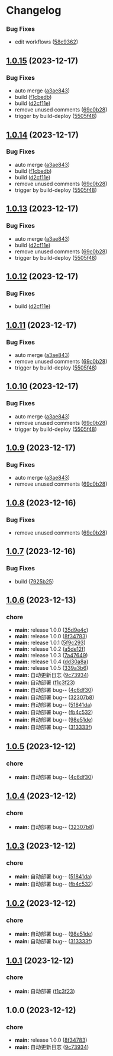# Changelog

### Bug Fixes

- edit workflows ([58c9362](https://github.com/nbtca/blogs/commit/58c9362a6f08c2c557bcc2036b9712817bcb02f5))

## [1.0.15](https://github.com/nbtca/blogs/compare/v1.0.14...v1.0.15) (2023-12-17)


### Bug Fixes

* auto merge ([a3ae843](https://github.com/nbtca/blogs/commit/a3ae8430bb7043600e054d0bda39ae0b6f9165a9))
* build ([f1cbedb](https://github.com/nbtca/blogs/commit/f1cbedbed6d9fe35fa0283ff53b72d88579381ff))
* build ([d2cf11e](https://github.com/nbtca/blogs/commit/d2cf11e523a91aca7b213881ca5c09c8abb80900))
* remove unused comments ([69c0b28](https://github.com/nbtca/blogs/commit/69c0b285da10be4fc748d7e320022d14b6ad66ca))
* trigger by build-deploy ([5505f48](https://github.com/nbtca/blogs/commit/5505f48dc90282b0bf87df8f15ab618ca27d357f))

## [1.0.14](https://github.com/nbtca/blogs/compare/v1.0.13...v1.0.14) (2023-12-17)


### Bug Fixes

* auto merge ([a3ae843](https://github.com/nbtca/blogs/commit/a3ae8430bb7043600e054d0bda39ae0b6f9165a9))
* build ([f1cbedb](https://github.com/nbtca/blogs/commit/f1cbedbed6d9fe35fa0283ff53b72d88579381ff))
* build ([d2cf11e](https://github.com/nbtca/blogs/commit/d2cf11e523a91aca7b213881ca5c09c8abb80900))
* remove unused comments ([69c0b28](https://github.com/nbtca/blogs/commit/69c0b285da10be4fc748d7e320022d14b6ad66ca))
* trigger by build-deploy ([5505f48](https://github.com/nbtca/blogs/commit/5505f48dc90282b0bf87df8f15ab618ca27d357f))

## [1.0.13](https://github.com/nbtca/blogs/compare/v1.0.12...v1.0.13) (2023-12-17)


### Bug Fixes

* auto merge ([a3ae843](https://github.com/nbtca/blogs/commit/a3ae8430bb7043600e054d0bda39ae0b6f9165a9))
* build ([d2cf11e](https://github.com/nbtca/blogs/commit/d2cf11e523a91aca7b213881ca5c09c8abb80900))
* remove unused comments ([69c0b28](https://github.com/nbtca/blogs/commit/69c0b285da10be4fc748d7e320022d14b6ad66ca))
* trigger by build-deploy ([5505f48](https://github.com/nbtca/blogs/commit/5505f48dc90282b0bf87df8f15ab618ca27d357f))

## [1.0.12](https://github.com/nbtca/blogs/compare/v1.0.11...v1.0.12) (2023-12-17)


### Bug Fixes

* build ([d2cf11e](https://github.com/nbtca/blogs/commit/d2cf11e523a91aca7b213881ca5c09c8abb80900))

## [1.0.11](https://github.com/nbtca/blogs/compare/v1.0.10...v1.0.11) (2023-12-17)


### Bug Fixes

* auto merge ([a3ae843](https://github.com/nbtca/blogs/commit/a3ae8430bb7043600e054d0bda39ae0b6f9165a9))
* remove unused comments ([69c0b28](https://github.com/nbtca/blogs/commit/69c0b285da10be4fc748d7e320022d14b6ad66ca))
* trigger by build-deploy ([5505f48](https://github.com/nbtca/blogs/commit/5505f48dc90282b0bf87df8f15ab618ca27d357f))

## [1.0.10](https://github.com/nbtca/blogs/compare/v1.0.9...v1.0.10) (2023-12-17)


### Bug Fixes

* auto merge ([a3ae843](https://github.com/nbtca/blogs/commit/a3ae8430bb7043600e054d0bda39ae0b6f9165a9))
* remove unused comments ([69c0b28](https://github.com/nbtca/blogs/commit/69c0b285da10be4fc748d7e320022d14b6ad66ca))
* trigger by build-deploy ([5505f48](https://github.com/nbtca/blogs/commit/5505f48dc90282b0bf87df8f15ab618ca27d357f))

## [1.0.9](https://github.com/nbtca/blogs/compare/v1.0.8...v1.0.9) (2023-12-17)


### Bug Fixes

* auto merge ([a3ae843](https://github.com/nbtca/blogs/commit/a3ae8430bb7043600e054d0bda39ae0b6f9165a9))
* remove unused comments ([69c0b28](https://github.com/nbtca/blogs/commit/69c0b285da10be4fc748d7e320022d14b6ad66ca))

## [1.0.8](https://github.com/nbtca/blogs/compare/v1.0.7...v1.0.8) (2023-12-16)


### Bug Fixes

* remove unused comments ([69c0b28](https://github.com/nbtca/blogs/commit/69c0b285da10be4fc748d7e320022d14b6ad66ca))

## [1.0.7](https://github.com/nbtca/blogs/compare/v1.0.6...v1.0.7) (2023-12-16)

### Bug Fixes

- build ([7925b25](https://github.com/nbtca/blogs/commit/7925b25d5661d15f1581cdc3eefb28824c9fd4e6))

## [1.0.6](https://github.com/nbtca/blogs/compare/v1.0.5...v1.0.6) (2023-12-13)

### chore

- **main:** release 1.0.0 ([35d9e4c](https://github.com/nbtca/blogs/commit/35d9e4ced4142487cf7e6b520c632a2c67db266c))
- **main:** release 1.0.0 ([8f34783](https://github.com/nbtca/blogs/commit/8f3478364584f03a4268d1fd61955a5b5b747026))
- **main:** release 1.0.1 ([5f9c293](https://github.com/nbtca/blogs/commit/5f9c29359020a47e55299a12bd492e2683e4d103))
- **main:** release 1.0.2 ([a5de12f](https://github.com/nbtca/blogs/commit/a5de12fe8d701415634d8af41657a393c902ef58))
- **main:** release 1.0.3 ([7a47649](https://github.com/nbtca/blogs/commit/7a47649560f073209f1d9d411488444b85e1906d))
- **main:** release 1.0.4 ([dd30a8a](https://github.com/nbtca/blogs/commit/dd30a8a370db4a5b4b281e01343b1e7ff6604255))
- **main:** release 1.0.5 ([339a3b6](https://github.com/nbtca/blogs/commit/339a3b6ce1834e19bd7f173f72b001f668168e4a))
- **main:** 自动更新日志 ([9c73934](https://github.com/nbtca/blogs/commit/9c739345d107c5923fbeeb4edb0e1016961bd343))
- **main:** 自动部署 ([f1c3f23](https://github.com/nbtca/blogs/commit/f1c3f23730007eba1517b9d90adb2cbb1237858c))
- **main:** 自动部署 bug-- ([4c6df30](https://github.com/nbtca/blogs/commit/4c6df30be7d702d541dd4e3ef73e2249264e8155))
- **main:** 自动部署 bug-- ([32307b8](https://github.com/nbtca/blogs/commit/32307b83aa7fc0f7ea97239469242b5b23f78c71))
- **main:** 自动部署 bug-- ([51841da](https://github.com/nbtca/blogs/commit/51841da1721c7d7240a4aabf50542d453b2ed848))
- **main:** 自动部署 bug-- ([fb4c532](https://github.com/nbtca/blogs/commit/fb4c5320c58be4dfe4e387b4de5272ca80ad775f))
- **main:** 自动部署 bug-- ([98e51de](https://github.com/nbtca/blogs/commit/98e51deb2754d9ea055537465d83e06c230adc01))
- **main:** 自动部署 bug-- ([313333f](https://github.com/nbtca/blogs/commit/313333f25e4f5e0ce1279abaa0a26006efb07375))

## [1.0.5](https://github.com/nbtca/blogs/compare/v1.0.4...v1.0.5) (2023-12-12)

### chore

- **main:** 自动部署 bug-- ([4c6df30](https://github.com/nbtca/blogs/commit/4c6df30be7d702d541dd4e3ef73e2249264e8155))

## [1.0.4](https://github.com/nbtca/blogs/compare/v1.0.3...v1.0.4) (2023-12-12)

### chore

- **main:** 自动部署 bug-- ([32307b8](https://github.com/nbtca/blogs/commit/32307b83aa7fc0f7ea97239469242b5b23f78c71))

## [1.0.3](https://github.com/nbtca/blogs/compare/v1.0.2...v1.0.3) (2023-12-12)

### chore

- **main:** 自动部署 bug-- ([51841da](https://github.com/nbtca/blogs/commit/51841da1721c7d7240a4aabf50542d453b2ed848))
- **main:** 自动部署 bug-- ([fb4c532](https://github.com/nbtca/blogs/commit/fb4c5320c58be4dfe4e387b4de5272ca80ad775f))

## [1.0.2](https://github.com/nbtca/blogs/compare/v1.0.1...v1.0.2) (2023-12-12)

### chore

- **main:** 自动部署 bug-- ([98e51de](https://github.com/nbtca/blogs/commit/98e51deb2754d9ea055537465d83e06c230adc01))
- **main:** 自动部署 bug-- ([313333f](https://github.com/nbtca/blogs/commit/313333f25e4f5e0ce1279abaa0a26006efb07375))

## [1.0.1](https://github.com/nbtca/blogs/compare/v1.0.0...v1.0.1) (2023-12-12)

### chore

- **main:** 自动部署 ([f1c3f23](https://github.com/nbtca/blogs/commit/f1c3f23730007eba1517b9d90adb2cbb1237858c))

## 1.0.0 (2023-12-12)

### chore

- **main:** release 1.0.0 ([8f34783](https://github.com/nbtca/blogs/commit/8f3478364584f03a4268d1fd61955a5b5b747026))
- **main:** 自动更新日志 ([9c73934](https://github.com/nbtca/blogs/commit/9c739345d107c5923fbeeb4edb0e1016961bd343))
